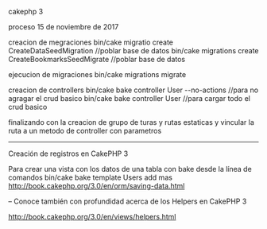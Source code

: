 cakephp 3

proceso 15 de noviembre de 2017

creacion de megraciones
	bin/cake migratio create CreateDataSeedMigration  //poblar base de datos
	bin/cake migrations create CreateBookmarksSeedMigrate //poblar base de datos

ejecucion de migraciones 
 	bin/cake migrations migrate

creacion de controllers 
 	bin/cake bake controller User --no-actions //para no agragar el crud basico
 	bin/cake bake controller User              //para cargar todo el crud basico

finalizando con la creacion de grupo de turas y rutas estaticas y vincular la ruta a un metodo de controller con parametros 

*******************************************************************
Creación de registros en CakePHP 3

Para crear una vista con los datos de una tabla con bake desde la línea de comandos
bin/cake bake template Users add
mas
http://book.cakephp.org/3.0/en/orm/saving-data.html

– Conoce también con profundidad acerca de los Helpers en CakePHP 3

http://book.cakephp.org/3.0/en/views/helpers.html
